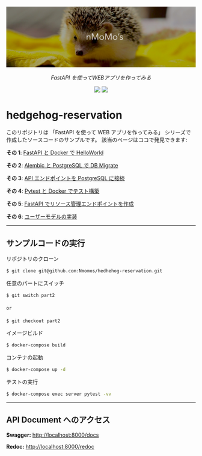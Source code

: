 <p align="center">
  <img src=".github/title.png" alt="FastAPI">
</p>

<p align="center">
    <em>
        FastAPI を使ってWEBアプリを作ってみる
    </em>
</p>

<p align="center">
    <img
        src="https://img.shields.io/badge/serialization-WIP-blue.svg?style=for-the-badge"
    />
    <a
        href="https://nmomos.com/tips/2021/02/21/fastapi-docker-6/"
        target="_blank"
    >
        <img
            src="https://img.shields.io/badge/newest-Part--6-orange.svg?style=for-the-badge"
        />
    </a>
</p>

# hedgehog-reservation

このリポジトリは 「FastAPI を使って WEB アプリを作ってみる」 シリーズで作成したソースコードのサンプルです。
該当のページはココで発見できます:

**その 1**: <a href="https://nmomos.com/tips/2021/01/23/fastapi-docker-1/" target="_blank">FastAPI と Docker で HelloWorld</a>

**その 2**: <a href="https://nmomos.com/tips/2021/01/23/fastapi-docker-2/" target="_blank">Alembic と PostgreSQL で DB Migrate</a>

**その 3**: <a href="https://nmomos.com/tips/2021/01/24/fastapi-docker-3/" target="_blank">API エンドポイントを PostgreSQL に接続</a>

**その 4**: <a href="https://nmomos.com/tips/2021/01/25/fastapi-docker-4/" target="_blank">Pytest と Docker でテスト構築</a>

**その 5**: <a href="https://nmomos.com/tips/2021/02/06/fastapi-docker-5/" target="_blank">FastAPI でリソース管理エンドポイントを作成</a>

**その 6**: <a href="https://nmomos.com/tips/2021/02/06/fastapi-docker-5/" target="_blank">ユーザーモデルの実装</a>

---

## サンプルコードの実行

リポジトリのクローン

```bash
$ git clone git@github.com:Nmomos/hedhehog-reservation.git
```

任意のパートにスイッチ

```bash
$ git switch part2

or

$ git checkout part2
```

イメージビルド

```bash
$ docker-compose build
```

コンテナの起動

```bash
$ docker-compose up -d
```

テストの実行

```bash
$ docker-compose exec server pytest -vv
```

---

## API Document へのアクセス

**Swagger:**
<a href="http://localhost:8000/docs" target="_blank">
http://localhost:8000/docs
</a>

**Redoc:**
<a href="http://localhost:8000/docs" target="_blank">
http://localhost:8000/redoc
</a>
